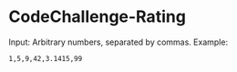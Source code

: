 # CodeChallenge-Rating

Input: Arbitrary numbers, separated by commas. Example:

```
1,5,9,42,3.1415,99
```
